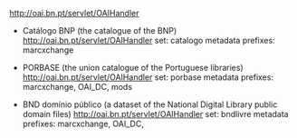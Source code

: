 http://oai.bn.pt/servlet/OAIHandler

- Catálogo BNP (the catalogue of the BNP)
                 http://oai.bn.pt/servlet/OAIHandler
                 set: catalogo
                 metadata prefixes: marcxchange


- PORBASE (the union catalogue of the Portuguese libraries)
                 http://oai.bn.pt/servlet/OAIHandler
                 set: porbase
                 metadata prefixes: marcxchange, OAI_DC, mods

- BND domínio público (a dataset of the National Digital Library public domain files)
                 http://oai.bn.pt/servlet/OAIHandler
                 set: bndlivre
                 metadata prefixes: marcxchange, OAI_DC,

                 